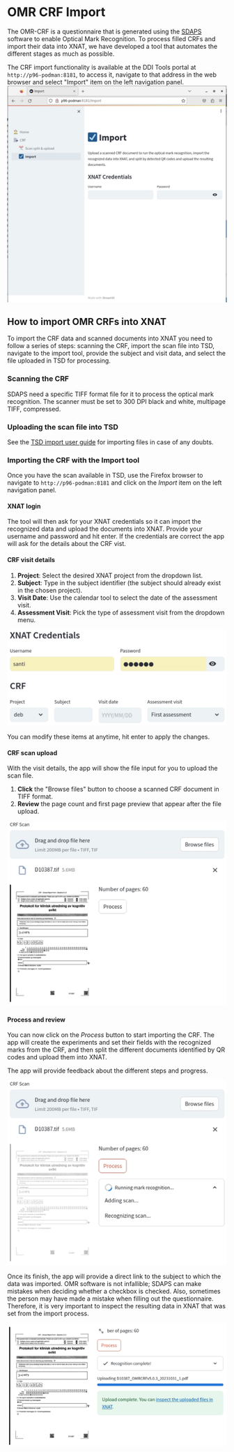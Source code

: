 # OMR CRF Import

The OMR-CRF is a questionnaire that is generated using the [SDAPS](https://sdaps.org/) software to enable Optical Mark Recognition. To process filled CRFs and import their data into XNAT, we have developed a tool that automates the different stages as much as possible.

The CRF import functionality is available at the DDI Tools portal at `http://p96-podman:8181`, to access it, navigate to that address in the web browser and select "Import" item on the left navigation panel. 
![Import overview](../img/crf/import/import_overview.png)

## How to import OMR CRFs into XNAT

To import the CRF data and scanned documents into XNAT you need to follow a series of steps: scanning the CRF, import the scan file into TSD, navigate to the import tool, provide the subject and visit data, and select the file uploaded in TSD for processing. 

### Scanning the CRF
SDAPS need a specific TIFF format file for it to process the optical mark recognition. The scanner must be set to 300 DPI black and white, multipage TIFF, compressed.

### Uploading the scan file into TSD
See the [TSD import user guide](../tsd/tsdimport.md) for importing files in case of any doubts.

### Importing the CRF with the Import tool
Once you have the scan available in TSD, use the Firefox browser to navigate to `http://p96-podman:8181` and click on the _Import_ item on the left navigation panel. 

#### XNAT login
The tool will then ask for your XNAT credentials so it can import the recognized data and upload the documents into XNAT. Provide your username and password and hit enter. If the credentials are correct the app will ask for the details about the CRF vist. 

#### CRF visit details
1. **Project**: Select the desired XNAT project from the dropdown list.
2. **Subject**: Type in the subject identifier (the subject should already exist in the chosen project).
3. **Visit Date**: Use the calendar tool to select the date of the assessment visit.
4. **Assessment Visit**: Pick the type of assessment visit from the dropdown menu.

![Form Fields](../img/crf/import/loggedin.png)

You can modify these items at anytime, hit enter to apply the changes. 

#### CRF scan upload
With the visit details, the app will show the file input for you to upload the scan file. 
1. **Click** the "Browse files" button to choose a scanned CRF document in TIFF format.
2. **Review** the page count and first page preview that appear after the file upload.

![CRF](../img/crf/import/uploaded_crf.png)

#### Process and review
You can now click on the _Process_ button to start importing the CRF. The app will create the experiments and set their fields with the recognized marks from the CRF, and then split the different documents identified by QR codes and upload them into XNAT. 

The app will provide feedback about the different steps and progress. 

![CRF](../img/crf/import/progress.png)


Once its finish, the app will provide a direct link to the subject to which the data was imported. OMR software is not infallible; SDAPS can make mistakes when deciding whether a checkbox is checked. Also, sometimes the person may have made a mistake when filling out the questionnaire. Therefore, it is very important to inspect the resulting data in XNAT that was set from the import process.

![CRF](../img/crf/import/complete.png)